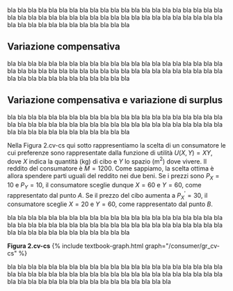 

bla bla bla bla bla bla bla bla bla bla bla bla bla bla bla bla bla bla bla bla bla bla bla bla bla bla bla bla bla bla bla bla bla bla bla bla bla bla bla bla bla bla bla bla bla bla bla bla bla bla bla bla bla bla 

<h2 id="SUBSEC_CV">Variazione compensativa</h2>

bla bla bla bla bla bla bla bla bla bla bla bla bla bla bla bla bla bla bla bla bla bla bla bla bla bla bla bla bla bla bla bla bla bla bla bla bla bla bla bla bla bla bla bla bla bla bla bla bla bla bla bla bla bla 

<!-- <a id="gr_I_2_compensation"><strong>Figura 2.compensation</strong></a>
{% include textbook-graph.html graph="/consumer/gr_compensation" %}

bla bla bla bla bla bla bla bla bla bla bla bla bla bla bla bla bla bla bla bla bla bla bla bla bla bla bla bla bla bla bla bla bla bla bla bla bla bla bla bla bla bla bla bla bla bla bla bla bla bla bla bla bla bla 
 -->







<h2 id="SUBSEC_CV">Variazione compensativa e variazione di surplus</h2>

bla bla bla bla bla bla bla bla bla bla bla bla bla bla bla bla bla bla bla bla bla bla bla bla bla bla bla bla bla bla bla bla bla bla bla bla bla bla bla bla bla bla bla bla bla bla bla bla bla bla bla bla bla bla 

Nella Figura 2.cv-cs qui sotto rappresentiamo la scelta di un consumatore le cui preferenze sono rappresentate dalla funzione di utilità $U(X,Y)=XY$, dove $X$ indica la quantità (kg) di cibo e $Y$ lo spazio (m$^2$) dove vivere. Il reddito del consumatore è $M=1200$. Come sappiamo, la scelta ottima è allora spendere parti uguali del reddito nei due beni. Se i prezzi sono $P_X=10$ e $P_Y=10$, il consumatore sceglie dunque $X=60$ e $Y=60$, come rappresentato dal punto $A$. Se il prezzo del cibo aumenta a $P^\prime_X=30$, il consumatore sceglie $X=20$ e $Y=60$, come rappresentato dal punto $B$.

bla bla bla bla bla bla bla bla bla bla bla bla bla bla bla bla bla bla bla bla bla bla bla bla bla bla bla bla bla bla bla bla bla bla bla bla bla bla bla bla bla bla bla bla bla bla bla bla bla bla bla bla bla bla 



<a id="gr_I_2_cv-cs"><strong>Figura 2.cv-cs</strong></a>
{% include textbook-graph.html graph="/consumer/gr_cv-cs" %}

bla bla bla bla bla bla bla bla bla bla bla bla bla bla bla bla bla bla bla bla bla bla bla bla bla bla bla bla bla bla bla bla bla bla bla bla bla bla bla bla bla bla bla bla bla bla bla bla bla bla bla bla bla bla bla bla bla bla 
